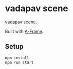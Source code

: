 # vadapav scene

vadapav scene.

Built with [A-Frame](https://aframe.io).

## Setup

```sh
npm install
npm run start
```
